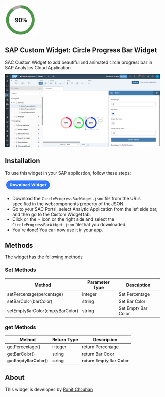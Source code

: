 

<img src="https://raw.githubusercontent.com/SAP-Custom-Widget/CircleProgressBarWidget/main/icon.png" width="100">

## SAP Custom Widget: Circle Progress Bar Widget
SAC Custom Widget to add beautiful and animated circle progress bar in SAP Analytics Cloud Application

![preview](https://raw.githubusercontent.com/SAP-Custom-Widget/CircleProgressBarWidget/main/screenshot.png)

## Installation
To use this widget in your SAP application, follow these steps:

<a target="_blank" href="https://sap-custom-widget.github.io/?dl=CircleProgressBarWidget"><img width="150" src="https://raw.githubusercontent.com/SAP-Custom-Widget/sap-custom-widget.github.io/main/download.png"/></a>
- Download the `CircleProgressBarWidget.json` file from the URLs specified in the webcomponents property of the JSON.
- Go to your SAC Portal, select Analytic Application from the left side bar, and then go to the Custom Widget tab.
- Click on the + icon on the right side and select the `CircleProgressBarWidget.json` file that you downloaded.
- You're done! You can now use it in your app.

## Methods
The widget has the following methods:

### Set Methods

|  Method | Parameter Type  | Description  |
| ------------ | ------------ | ------------ |
| setPercentage(percentage) | integer |  Set Percentage |
| setBarColor(barColor) | string |  Set Bar Color |
| setEmptyBarColor(emptyBarColor) | string |  Set Empty Bar Color |

### get Methods

|  Method | Return Type | Description  |
| ------------ | ------------ | ------------ |
| getPercentage()  | integer |  return Percentage |
| getBarColor()  | string |  return Bar Color |
| getEmptyBarColor()  | string |  return Empty Bar Color |

## About
This widget is developed by [Rohit Chouhan](http://linkedin.com/in/itsrohitchouhan "Rohit Chouhan")

